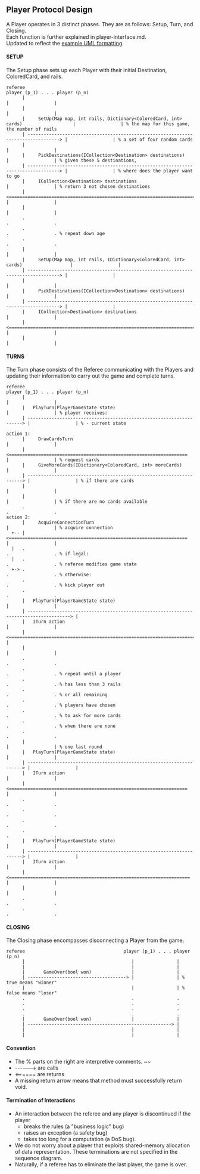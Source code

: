 ## Player Protocol Design

A Player operates in 3 distinct phases. They are as follows: Setup, Turn, and Closing.     
Each function is further explained in player-interface.md.     
Updated to reflect the [example UML formatting](https://www.ccs.neu.edu/home/matthias/4500-f21/6.html).

#### SETUP

The Setup phase sets up each Player with their initial Destination, ColoredCard, and rails.

    referee                                                                                     player (p_1) . . . player (p_n)
          |                                                                                     |                 |
          |                                                                                     |                 |
          |     SetUp(Map map, int rails, Dictionary<ColoredCard, int> cards)                   |                 | % the map for this game, the number of rails
          | ----------------------------------------------------------------------------------> |                 | % a set of four random cards
          |                                                                                     |                 |
          |     PickDestinations(ICollection<Destination> destinations)                         |                 | % given these 5 destinations,
          | ----------------------------------------------------------------------------------> |                 | % where does the player want to go
          |     ICollection<Destination> destinations                                           |                 | % return 3 not chosen destinations
          | <================================================================================== |                 |
          |                                                                                     |                 |
          .                                                                                     .                 .
          .                                                                                     .                 . % repeat down age
          .                                                                                     .                 .
          |                                                                                     |                 |
          |     SetUp(Map map, int rails, IDictionary<ColoredCard, int> cards)                  |                 |
          | ----------------------------------------------------------------------------------> |                 |
          |                                                                                     |                 |
          |     PickDestinations(ICollection<Destination> destinations)                         |                 |
          | ----------------------------------------------------------------------------------> |                 |
          |     ICollection<Destination> destinations                                           |                 |
          | <================================================================================== |                 |
          |                                                                                     |                 |

#### TURNS

The Turn phase consists of the Referee communicating with the Players and updating their information to carry out the game and complete turns.

    referee                                                                      player (p_1) . . . player (p_n)
          |                                                                       |                 |
          |   PlayTurn(PlayerGameState state)                                     |                 | % player receives:
          | --------------------------------------------------------------------> |                 | % - current state            

    action 1:
          |     DrawCardsTurn                                                     |                 |
          | <===================================================================  |                 | % request cards
          |     GiveMoreCards(IDictionary<ColoredCard, int> moreCards)            |                 |
          | --------------------------------------------------------------------> |                 | % if there are cards
          |                                                                       |                 |
          |                                                                       |                 | % if there are no cards available     
          .                                                                       .                 .
    action 2:
          |     AcquireConnectionTurn                                             |                 | % acquire connection
      +-- | <===================================================================  |                 |
      |   .                                                                       .                 . % if legal:
      |   .                                                                       .                 . % referee modifies game state
      +-> .                                                                       .                 . % otherwise:
          .                                                                       .                 . % kick player out
          .                                                                       .                 .
          |   PlayTurn(PlayerGameState state)                                     |                 |
          | --------------------------------------------------------------------------------------> |
          |   ITurn action                                                        |                 |
          | <====================================================================================== |
          |                                                                       |                 |
          .                                                                       .                 .
          .                                                                       .                 . % repeat until a player
          .                                                                       .                 . % has less than 3 rails
          .                                                                       .                 . % or all remaining
          .                                                                       .                 . % players have chosen
          .                                                                       .                 . % to ask for more cards
          .                                                                       .                 . % when there are none
          .                                                                       .                 .
          |                                                                       |                 | % one last round
          |   PlayTurn(PlayerGameState state)                                     |                 |
          | --------------------------------------------------------------------> |                 |
          |   ITurn action                                                        |                 |
          | <===================================================================  |                 |
          .                                                                       .                 .
          .                                                                       .                 .
          .                                                                       .                 .
          .                                                                       .                 .
          |   PlayTurn(PlayerGameState state)                                     |                 |
          | --------------------------------------------------------------------> |                 |
          |   ITurn action                                                        |                 |
          | <==================================================================== |                 |
          |                                                                       |                 |
          .                                                                       .                 .
          .                                                                       .                 .

#### CLOSING

The Closing phase encompasses disconnecting a Player from the game.

    referee                                     player (p_1) . . . player (p_n)
          |                                        |                |
          |                                        |                |
          |       GameOver(bool won)               |                |
          | -------------------------------------> |                | % true means "winner"
          |                                        |                | % false means "loser"
          .                                        .                .
          .                                        .                .
          .                                        .                .
          .                                        .                .
          |       GameOver(bool won)               |                |
          | ------------------------------------------------------> |
          |                                        |                |
          |                                        |                |

#### Convention

+ The % parts on the right are interpretive comments. ~~
+ ------> are calls
+ <====== are returns
+ A missing return arrow means that method must successfully return void.

#### Termination of Interactions

+ An interaction between the referee and any player is discontinued if the player
    + breaks the rules (a "business logic" bug)
    + raises an exception (a safety bug)
    + takes too long for a computation (a DoS bug).
+ We do not worry about a player that exploits shared-memory allocation of data representation. These terminations are not specified in the sequence diagram.
+ Naturally, if a referee has to eliminate the last player, the game is over.